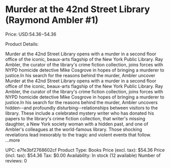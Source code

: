 # Murder at the 42nd Street Library (Raymond Ambler #1)

Price: USD:$54.36-$54.36

Product Details:

Murder at the 42nd Street Library opens with a murder in a second floor office of the iconic, beaux-arts flagship of the New York Public Library. Ray Ambler, the curator of the library's crime fiction collection, joins forces with NYPD homicide detective Mike Cosgrove in hopes of bringing a murderer to justice.In his search for the reasons behind the murder, Ambler uncover Murder at the 42nd Street Library opens with a murder in a second floor office of the iconic, beaux-arts flagship of the New York Public Library. Ray Ambler, the curator of the library's crime fiction collection, joins forces with NYPD homicide detective Mike Cosgrove in hopes of bringing a murderer to justice.In his search for the reasons behind the murder, Ambler uncovers hidden--and profoundly disturbing--relationships between visitors to the library. These include a celebrated mystery writer who has donated his papers to the library's crime fiction collection, that writer's missing daughter, a New York society woman with a hidden past, and one of Ambler's colleagues at the world-famous library. Those shocking revelations lead inexorably to the tragic and violent events that follow. ...more

UPC: e7fe3bf2768602cf
Product Type: Books
Price (excl. tax): $54.36
Price (incl. tax): $54.36
Tax: $0.00
Availability: In stock (12 available)
Number of reviews: 0